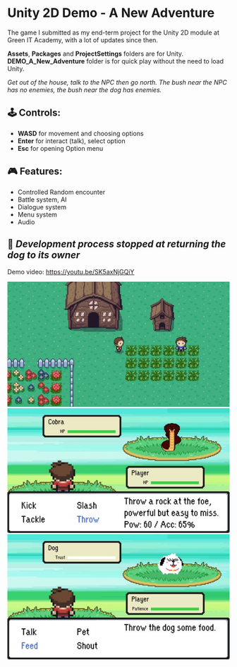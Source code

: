 # Unity 2D Demo - A New Adventure
The game I submitted as my end-term project for the Unity 2D module at Green IT Academy, with a lot of updates since then.

**Assets**, **Packages** and **ProjectSettings** folders are for Unity. **DEMO_A_New_Adventure** folder is for quick play without the need to load Unity.

*Get out of the house, talk to the NPC then go north. The bush near the NPC has no enemies, the bush near the dog has enemies.*

## 🕹 Controls:
- **WASD** for movement and choosing options
- **Enter** for interact (talk), select option
- **Esc** for opening Option menu

## 🎮 Features:
- Controlled Random encounter
- Battle system, AI
- Dialogue system
- Menu system
- Audio

## 🛑 *Development process stopped at returning the dog to its owner*

Demo video: https://youtu.be/SK5axNjGQiY

![Interact with NPC](DEMO_A_New_Adventure/pic1.jpg)
![Enemy with simple AI](DEMO_A_New_Adventure/pic2.jpg)
![Dog battle](DEMO_A_New_Adventure/pic3.jpg)
